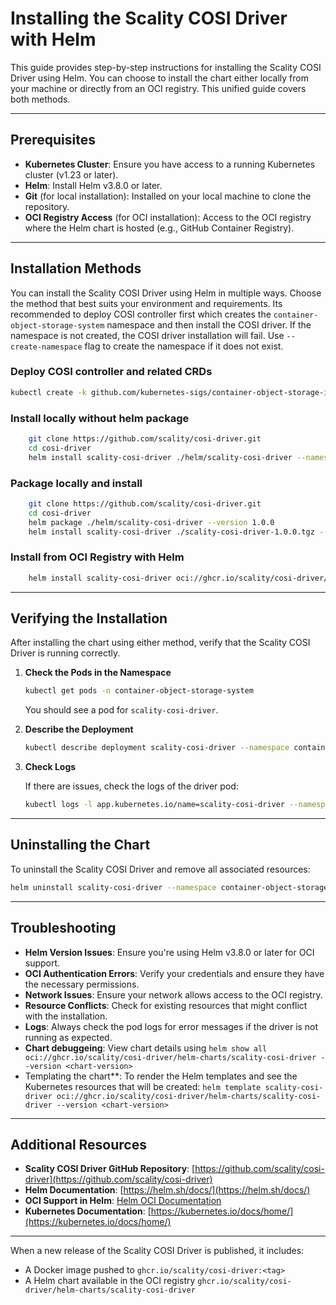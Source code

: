 # Installing the Scality COSI Driver with Helm

This guide provides step-by-step instructions for installing the Scality COSI Driver using Helm. You can choose to install the chart either locally from your machine or directly from an OCI registry. This unified guide covers both methods.

---

## Prerequisites

- **Kubernetes Cluster**: Ensure you have access to a running Kubernetes cluster (v1.23 or later).
- **Helm**: Install Helm v3.8.0 or later.
- **Git** (for local installation): Installed on your local machine to clone the repository.
- **OCI Registry Access** (for OCI installation): Access to the OCI registry where the Helm chart is hosted (e.g., GitHub Container Registry).

---

## Installation Methods

You can install the Scality COSI Driver using Helm in multiple ways. Choose the method that best suits your environment and requirements.
Its recommended to deploy COSI controller first which creates the `container-object-storage-system` namespace and then install the COSI driver. If the namespace is not created, the COSI driver installation will fail. Use `--create-namespace` flag to create the namespace if it does not exist.

### Deploy COSI controller and related CRDs

```bash
kubectl create -k github.com/kubernetes-sigs/container-object-storage-interface
```

### Install locally without helm package

```bash
    git clone https://github.com/scality/cosi-driver.git
    cd cosi-driver
    helm install scality-cosi-driver ./helm/scality-cosi-driver --namespace container-object-storage-system --create-namespace --set image.tag=1.0.0
```

### Package locally and install

```bash
    git clone https://github.com/scality/cosi-driver.git
    cd cosi-driver
    helm package ./helm/scality-cosi-driver --version 1.0.0
    helm install scality-cosi-driver ./scality-cosi-driver-1.0.0.tgz --namespace container-object-storage-system --create-namespace --set image.tag=1.0.0
```

### Install from OCI Registry with Helm

```bash
    helm install scality-cosi-driver oci://ghcr.io/scality/cosi-driver/helm-charts/scality-cosi-driver --namespace container-object-storage-system --create-namespace --set image.tag=1.0.0
```

---

## Verifying the Installation

After installing the chart using either method, verify that the Scality COSI Driver is running correctly.

1. **Check the Pods in the Namespace**

   ```bash
   kubectl get pods -n container-object-storage-system
   ```

   You should see a pod for `scality-cosi-driver`.

2. **Describe the Deployment**

   ```bash
   kubectl describe deployment scality-cosi-driver --namespace container-object-storage-system
   ```

3. **Check Logs**

   If there are issues, check the logs of the driver pod:

   ```bash
   kubectl logs -l app.kubernetes.io/name=scality-cosi-driver --namespace container-object-storage-system
   ```

---

## Uninstalling the Chart

To uninstall the Scality COSI Driver and remove all associated resources:

```bash
helm uninstall scality-cosi-driver --namespace container-object-storage-system
```

---

## Troubleshooting

- **Helm Version Issues**: Ensure you're using Helm v3.8.0 or later for OCI support.
- **OCI Authentication Errors**: Verify your credentials and ensure they have the necessary permissions.
- **Network Issues**: Ensure your network allows access to the OCI registry.
- **Resource Conflicts**: Check for existing resources that might conflict with the installation.
- **Logs**: Always check the pod logs for error messages if the driver is not running as expected.
- **Chart debuggeing**: View chart details using `helm show all oci://ghcr.io/scality/cosi-driver/helm-charts/scality-cosi-driver --version <chart-version>`
- Templating the chart**: To render the Helm templates and see the Kubernetes resources that will be created: `helm template scality-cosi-driver oci://ghcr.io/scality/cosi-driver/helm-charts/scality-cosi-driver --version <chart-version>`

---

## Additional Resources

- **Scality COSI Driver GitHub Repository**: [https://github.com/scality/cosi-driver](https://github.com/scality/cosi-driver)
- **Helm Documentation**: [https://helm.sh/docs/](https://helm.sh/docs/)
- **OCI Support in Helm**: [Helm OCI Documentation](https://helm.sh/docs/topics/registries/)
- **Kubernetes Documentation**: [https://kubernetes.io/docs/home/](https://kubernetes.io/docs/home/)

---

When a new release of the Scality COSI Driver is published, it includes:

- A Docker image pushed to `ghcr.io/scality/cosi-driver:<tag>`
- A Helm chart available in the OCI registry `ghcr.io/scality/cosi-driver/helm-charts/scality-cosi-driver`
